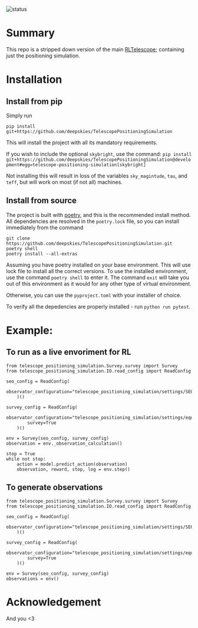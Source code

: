
![status](https://img.shields.io/badge/License-MIT-lightgrey)

# Summary

This repo is a stripped down version of the main [RLTelescope](https://github.com/deepskies/RLTelescopes); containing just the positioning simulation.


# Installation
## Install from pip
Simply run

`pip install git+https://github.com/deepskies/TelescopePositioningSimulation`

This will install the project with all its mandatory requirements.

If you wish to include the optional `skybright`, use the command:
`pip install git+https://github.com/deepskies/TelescopePositioningSimulation@development#egg=telescope-positioning-simulation[skybright]`

Not installing this will result in loss of the variables `sky_magintude`, `tau`, and `teff`, but will work on most (if not all) machines.

## Install from source

The project is built with [poetry](https://python-poetry.org/), and this is the recommended install method.
All dependencies are resolved in the `poetry.lock` file, so you can install immediately from the command

```
git clone https://github.com/deepskies/TelescopePositioningSimulation.git
poetry shell
poetry install --all-extras

```

Assuming you have poetry installed on your base environment.
This will use lock file to install all the correct versions.
To use the installed environment, use the command `poetry shell` to enter it.
The command `exit` will take you out of this environment as it would for any other type of virtual environment.

Otherwise, you can use the `pyproject.toml` with your installer of choice.

To verify all the depedencies are properly installed - run `python run pytest`.

# Example:

## To run as a live envoriment for RL

```
from telescope_positioning_simulation.Survey.survey import Survey
from telescope_positioning_simulation.IO.read_config import ReadConfig

seo_config = ReadConfig(
        observator_configuration="telescope_positioning_simulation/settings/SEO.yaml"
    )()

survey_config = ReadConfig(
        observator_configuration="telescope_positioning_simulation/settings/equatorial_survey.yaml",
        survey=True
    )()

env = Survey(seo_config, survey_config)
observation = env._observation_calculation()

stop = True
while not stop:
    action = model.predict_action(observation)
    observation, reward, stop, log = env.step()

```

## To generate observations

```
from telescope_positioning_simulation.Survey.survey import Survey
from telescope_positioning_simulation.IO.read_config import ReadConfig

seo_config = ReadConfig(
        observator_configuration="telescope_positioning_simulation/settings/SEO.yaml"
    )()

survey_config = ReadConfig(
        observator_configuration="telescope_positioning_simulation/settings/equatorial_survey.yaml",
        survey=True
    )()

env = Survey(seo_config, survey_config)
observations = env()

```


# Acknowledgement
And you <3


